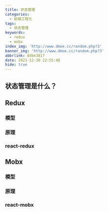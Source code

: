 ```yaml
---
title: 状态管理
categories:
  - 前端工程化
tags:
  - 状态管理
keywords:
  - redux
  - mobx
index_img: 'http://www.dmoe.cc/random.php?3'
banner_img: 'http://www.dmoe.cc/random.php?3'
abbrlink: 8dbe3817
date: 2021-12-30 22:55:48
hide: true
---
```


## 状态管理是什么？

## Redux

### 模型

### 原理

### react-redux

## Mobx

### 模型

### 原理

### react-mobx

